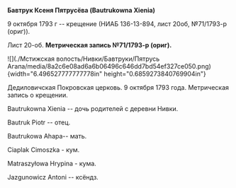 **Бавтрук Ксеня Пятрусёва (Bautrukowna Xienia)**

9 октября 1793 г -- крещение (НИАБ 136-13-894, лист 20об, №71/1793-р
(ориг)).

Лист 20-об. **Метрическая запись №71/1793-р (ориг).**

![](./Мстижская волость/Нивки/Бавтруки/Пятрусь Агапа/media/8a2c6e08ad6a6b06496c646dd7bd54ef327ce050.png){width="6.496527777777778in"
height="0.6859273840769904in"}

Дедиловичская Покровская церковь. 9 октября 1793 года. Метрическая
запись о крещении.

Bautrukowna Xienia -- дочь родителей с деревни Нивки.

Bautruk Piotr -- отец.

Bautrukowa Ahapa-- мать.

Ciaplak Cimoszka - кум.

Matraszyłowa Hrypina - кума.

Jazgunowicz Antoni -- ксёндз.
